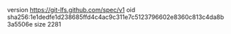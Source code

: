 version https://git-lfs.github.com/spec/v1
oid sha256:1e1dedfe1d238685ffd4c4ac9c311e7c5123796602e8360c813c4da8b3a5506e
size 2281
